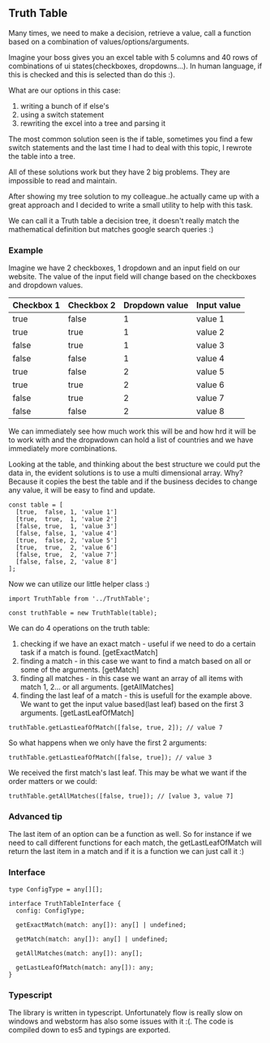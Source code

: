 ## Truth Table

Many times, we need to make a decision, retrieve a value, call a function based on a combination 
of values/options/arguments.

Imagine your boss gives you an excel table with 5 columns and 40 rows of combinations of ui 
states(checkboxes, dropdowns...). In human language, if this is checked and this is selected than 
do this :).

What are our options in this case:

1. writing a bunch of if else's
2. using a switch statement
3. rewriting the excel into a tree and parsing it

The most common solution seen is the if table, sometimes you find a few switch statements and the 
last time I had to deal with this topic, I rewrote the table into a tree.

All of these solutions work but they have 2 big problems. They are impossible to read and maintain.

After showing my tree solution to my colleague..he actually came up with a great approach and 
I decided to write a small utility to help with this task.

We can call it a Truth table a decision tree, it doesn't really match the mathematical definition 
but matches google search queries :)

### Example

Imagine we have 2 checkboxes, 1 dropdown and an input field on our website. The value of the input 
field will change based on the checkboxes and dropdown values.

| Checkbox 1        | Checkbox 2           | Dropdown value  |  Input value |
| ----------------- | -------------------- | --------------- | ------------ |
|          true     |            false     |     1           |      value 1 |
|          true     |            true      |     1           |      value 2 |
|          false    |            true      |     1           |      value 3 |
|          false    |            false     |     1           |      value 4 |
|          true     |            false     |     2           |      value 5 |
|          true     |            true      |     2           |      value 6 |
|          false    |            true      |     2           |      value 7 |
|          false    |            false     |     2           |      value 8 |


We can immediately see how much work this will be and how hrd it will be to work with and the 
dropwdown can hold a list of countries and we have immediately more combinations.

Looking at the table, and thinking about the best structure we could put the data in, the evident 
solutions is to use a multi dimensional array. Why? Because it copies the best the table  and if 
the business decides to change any value, it will be easy to find and update.

```
const table = [
  [true,  false, 1, 'value 1']
  [true,  true,  1, 'value 2']
  [false, true,  1, 'value 3']
  [false, false, 1, 'value 4']
  [true,  false, 2, 'value 5']
  [true,  true,  2, 'value 6']
  [false, true,  2, 'value 7']
  [false, false, 2, 'value 8']
];

```


Now we can utilize our little helper class :)

``` 
import TruthTable from '../TruthTable';

const truthTable = new TruthTable(table);
```

We can do 4 operations on the truth table:

1. checking if we have an exact match - useful if we need to do a certain task if a match is found. [getExactMatch]
2. finding a match - in this case we want to find a match based on all or some of the arguments. [getMatch]
3. finding all matches - in this case we want an array of all items with match 1, 2... or all arguments. [getAllMatches]
4. finding the last leaf of a match - this is usefull for the example above. We want to get the 
input value based(last leaf) based on the first 3 arguments. [getLastLeafOfMatch]

``` 
truthTable.getLastLeafOfMatch([false, true, 2]); // value 7
``` 

So what happens when we only have the first 2 arguments:

``` 
truthTable.getLastLeafOfMatch([false, true]); // value 3
``` 

We received the first match's last leaf. This may be what we want if the order matters or we could:

``` 
truthTable.getAllMatches([false, true]); // [value 3, value 7]
```
### Advanced tip

The last item of an option can be a function as well. So for instance if we need to call different 
functions for each match, the getLastLeafOfMatch will return the last item in a match and if it is 
a function we can just call it :)

### Interface

``` 
type ConfigType = any[][];

interface TruthTableInterface {
  config: ConfigType;

  getExactMatch(match: any[]): any[] | undefined;

  getMatch(match: any[]): any[] | undefined;

  getAllMatches(match: any[]): any[];

  getLastLeafOfMatch(match: any[]): any;
}
```

### Typescript

The library is written in typescript. Unfortunately flow is really slow on windows and webstorm has 
also some issues with it :(. The code is compiled down to es5 and typings are exported.
